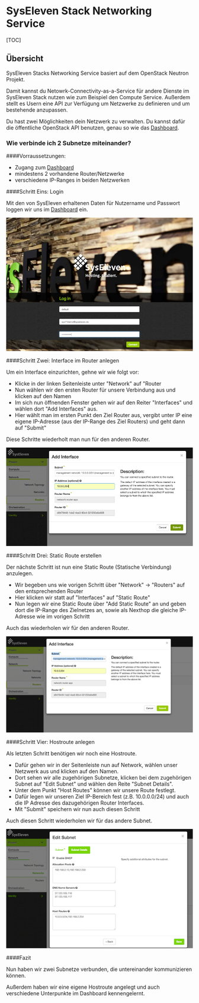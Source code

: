 # SysEleven Stack Networking Service

[TOC]

## Übersicht

SysEleven Stacks Networking Service basiert auf dem OpenStack Neutron Projekt.

Damit kannst du Netowrk-Connectivity-as-a-Service für andere Dienste im SysEleven Stack nutzen wie zum Beispiel den Compute Service.
Außerdem stellt es Usern eine API zur Verfügung um Netzwerke zu definieren und um bestehende anzupassen.

Du hast zwei Möglichkeiten dein Netzwerk zu verwalten. Du kannst dafür die öffentliche OpenStack API benutzen, genau so wie das [Dashboard](https://dashboard.cloud.syseleven.net).

### Wie verbinde ich 2 Subnetze miteinander?

####Vorraussetzungen:
* Zugang zum [Dashboard](https://dashboard.cloud.syseleven.net)
* mindestens 2 vorhandene Router/Netzwerke
* verschiedene IP-Ranges in beiden Netzwerken

####Schritt Eins: Login

Mit den von SysEleven erhaltenen Daten für Nutzername und Passwort loggen wir uns im [Dashboard](https://dashboard.cloud.syseleven.net) ein.

![SysEleven Login](../img/login_router.png)

####Schritt Zwei: Interface im Router anlegen

Um ein Interface einzurichten, gehne wir wie folgt vor:
* Klicke in der linken Seitenleiste unter "Network" auf "Router
* Nun wählen wir den ersten Router für unsere Verbindung aus und klicken auf den Namen
* Im sich nun öffnenden Fenster gehen wir auf den Reiter "Interfaces" und wählen dort "Add Interfaces" aus.
* Hier wählt man im ersten Punkt den Ziel Router aus, vergibt unter IP eine eigene IP-Adresse (aus der IP-Range des Ziel Routers) und geht dann auf "Submit"

Diese Schritte wiederholt man nun für den anderen Router.

![Interface Übersicht](../img/router-interface.png)

####Schritt Drei: Static Route erstellen

Der nächste Schritt ist nun eine Static Route (Statische Verbindung) anzulegen.
* Wir begeben uns wie vorigen Schritt über "Network" -> "Routers" auf den entsprechenden Router
* Hier klicken wir statt auf "Interfaces" auf "Static Route"
* Nun legen wir eine Static Route über "Add Static Route" an und geben dort die IP-Range des Zielnetzes an, sowie als Nexthop die gleiche IP-Adresse wie im vorigen Schritt

Auch das wiederholen wir für den anderen Router.

![Interface Übersicht](../img/static-route.png)

####Schritt Vier: Hostroute anlegen

Als letzten Schritt benötigen wir noch eine Hostroute.
* Dafür gehen wir in der Seitenleiste nun auf Network, wählen unser Netzwerk aus und klicken auf den Namen.
* Dort sehen wir alle zugehörigen Subnetze, klicken bei dem zugehörigen Subnet auf "Edit Subnet" und wählen den Reite "Subnet Details".
* Unter dem Punkt "Host Routes" können wir unsere Route festlegt.
* Dafür legen wir unseren Ziel IP-Bereich fest (z.B. 10.0.0.0/24) und auch die IP Adresse des dazugehörigen Router Interfaces.
* Mit "Submit" speichern wir nun auch diesen Schritt

Auch diesen Schritt wiederholen wir für das andere Subnet.

![Interface Übersicht](../img/hostroute.png)

####Fazit

Nun haben wir zwei Subnetze verbunden, die untereinander kommunizieren können.

Außerdem haben wir eine eigene Hostroute angelegt und auch verschiedene Unterpunkte im Dashboard kennengelernt.
